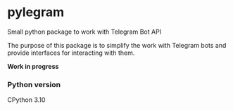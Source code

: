 # pylegram
Small python package to work with Telegram Bot API

The purpose of this package is to simplify the work with Telegram bots and provide interfaces for interacting with them. 

**Work in progress**

### Python version

CPython 3.10

